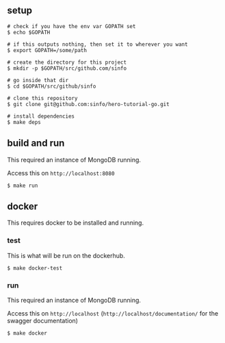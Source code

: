 ## setup

```
# check if you have the env var GOPATH set
$ echo $GOPATH

# if this outputs nothing, then set it to wherever you want
$ export GOPATH=/some/path

# create the directory for this project
$ mkdir -p $GOPATH/src/github.com/sinfo

# go inside that dir
$ cd $GOPATH/src/github/sinfo

# clone this repository
$ git clone git@github.com:sinfo/hero-tutorial-go.git

# install dependencies
$ make deps
```

## build and run

This required an instance of MongoDB running.

Access this on `http://localhost:8080`

```
$ make run
```

## docker

This requires docker to be installed and running.

### test

This is what will be run on the dockerhub.

```
$ make docker-test
```

### run

This required an instance of MongoDB running.

Access this on `http://localhost` (`http://localhost/documentation/` for the swagger documentation)

```
$ make docker
```

